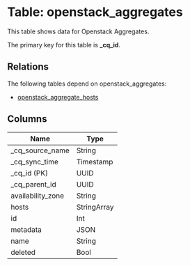 # Table: openstack_aggregates

This table shows data for Openstack Aggregates.

The primary key for this table is **_cq_id**.

## Relations

The following tables depend on openstack_aggregates:
  - [openstack_aggregate_hosts](openstack_aggregate_hosts.md)

## Columns

| Name          | Type          |
| ------------- | ------------- |
|_cq_source_name|String|
|_cq_sync_time|Timestamp|
|_cq_id (PK)|UUID|
|_cq_parent_id|UUID|
|availability_zone|String|
|hosts|StringArray|
|id|Int|
|metadata|JSON|
|name|String|
|deleted|Bool|